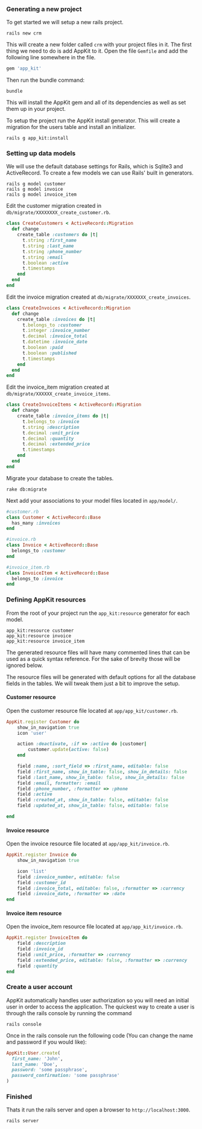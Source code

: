 ### Generating a new project

To get started we will setup a new rails project.

    rails new crm

This will create a new folder called `crm` with your project files in it. The
first thing we need to do is add AppKit to it. Open the file `Gemfile` and add
the following line somewhere in the file.

```ruby
gem 'app_kit'
```

Then run the bundle command:

    bundle

This will install the AppKit gem and all of its dependencies as well as set them
up in your project.

To setup the project run the AppKit install generator. This will create a
migration for the users table and install an initializer.

    rails g app_kit:install

<a id="models" name="models"></a>
### Setting up data models

We will use the default database settings for Rails, which is Sqlite3 and
ActiveRecord. To create a few models we can use Rails' built in generators.

    rails g model customer
    rails g model invoice
    rails g model invoice_item

Edit the customer migration created in `db/migrate/XXXXXXXX_create_customer.rb`.

```ruby
class CreateCustomers < ActiveRecord::Migration
  def change
    create_table :customers do |t|
      t.string :first_name
      t.string :last_name
      t.string :phone_number
      t.string :email
      t.boolean :active
      t.timestamps
    end
  end
end
```

Edit the invoice migration created at `db/migrate/XXXXXXX_create_invoices`.

```ruby
class CreateInvoices < ActiveRecord::Migration
  def change
    create_table :invoices do |t|
      t.belongs_to :customer
      t.integer :invoice_number
      t.decimal :invoice_total
      t.datetime :invoice_date
      t.boolean :paid
      t.boolean :published
      t.timestamps
    end
  end
end
```
Edit the invoice\_item migration created at
`db/migrate/XXXXXX_create_invoice_items`.

```ruby
class CreateInvoiceItems < ActiveRecord::Migration
  def change
    create_table :invoice_items do |t|
      t.belongs_to :invoice
      t.string :description
      t.decimal :unit_price
      t.decimal :quantity
      t.decimal :extended_price
      t.timestamps
    end
  end
end
```

Migrate your database to create the tables.

    rake db:migrate

Next add your associations to your model files located in `app/model/`.

```ruby
#customer.rb
class Customer < ActiveRecord::Base
  has_many :invoices
end

#invoice.rb
class Invoice < ActiveRecord::Base
  belongs_to :customer
end

#invoice_item.rb
class InvoiceItem < ActiveRecord::Base
  belongs_to :invoice
end
```

<a id="resources" name="resources"></a>
### Defining AppKit resources

From the root of your project run the `app_kit:resource` generator for each
model.

    app_kit:resource customer
    app_kit:resource invoice
    app_kit:resource invoice_item

The generated resource files will have many commented lines that can be used as
a quick syntax reference. For the sake of brevity those will be ignored below.

The resource files will be generated with default options for all the database
fields in the tables. We will tweak them just a bit to improve the setup.

<a id="customer-resource" name="customer-resource"></a>
#### Customer resource

Open the customer resource file located at `app/app_kit/customer.rb`.

```ruby
AppKit.register Customer do
    show_in_navigation true
    icon 'user'

    action :deactivate, :if => :active do |customer|
        customer.update(active: false)
    end

    field :name, :sort_field => :first_name, editable: false
    field :first_name, show_in_table: false, show_in_details: false
    field :last_name, show_in_table: false, show_in_details: false
    field :email, formatter: :email
    field :phone_number, :formatter => :phone
    field :active
    field :created_at, show_in_table: false, editable: false
    field :updated_at, show_in_table: false, editable: false

end
```

<a id="invoice-resource" name="invoice-resource"></a>
#### Invoice resource

Open the invoice resource file located at `app/app_kit/invoice.rb`.

```ruby
AppKit.register Invoice do
    show_in_navigation true

    icon 'list'
    field :invoice_number, editable: false
    field :customer_id
    field :invoice_total, editable: false, :formatter => :currency
    field :invoice_date, :formatter => :date
end
```

<a id="invoice-item-resource" name="invoice-item-resource"></a>
#### Invoice item resource

Open the invoice\_item resource file located at `app/app_kit/invoice.rb`.

```ruby
AppKit.register InvoiceItem do
    field :description
    field :invoice_id
    field :unit_price, :formatter => :currency
    field :extended_price, editable: false, :formatter => :currency
    field :quantity
end
```

<a id="user" name="user"></a>
### Create a user account

AppKit automatically handles user authorization so you will need an initial
user in order to access the application. The quickest way to create a user
is through the rails console by running the command

    rails console

Once in the rails console run the following code (You can change the name and
password if you would like):

```ruby
AppKit::User.create(
  first_name: 'John',
  last_name: 'Doe',
  password: 'some passphrase',
  password_confirmation: 'some passphrase'
)
```

### Finished

Thats it run the rails server and open a browser to `http://localhost:3000`.

    rails server
